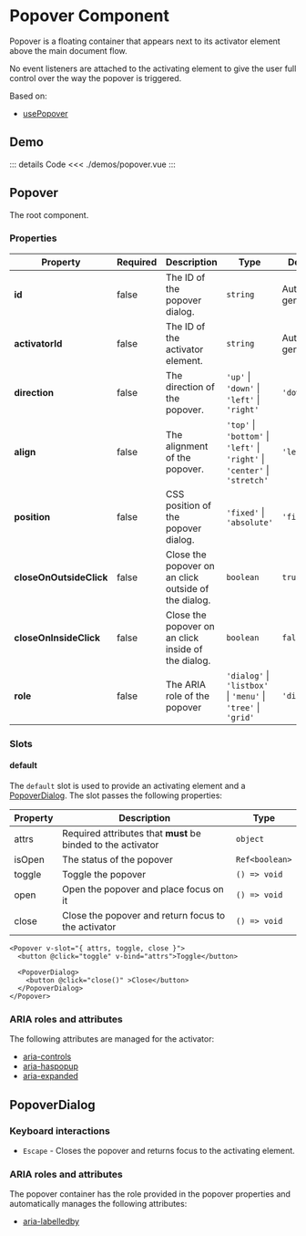 <script setup>
import PopoverDemo from './demos/popover.vue'
</script>

# Popover Component

Popover is a floating container that appears next to its activator element above the main document flow.

No event listeners are attached to the activating element to give the user full control over the way the popover is triggered.

Based on:

- [usePopover](/composables/popover)

## Demo

<PopoverDemo />

::: details Code
<<< ./demos/popover.vue
:::

## Popover

The root component.

### Properties

| Property                | Required | Description                                          | Type                                                                        | Default        |
| ----------------------- | -------- | ---------------------------------------------------- | --------------------------------------------------------------------------- | -------------- |
| **id**                  | false    | The ID of the popover dialog.                        | `string`                                                                    | Auto-generated |
| **activatorId**         | false    | The ID of the activator element.                     | `string`                                                                    | Auto-generated |
| **direction**           | false    | The direction of the popover.                        | `'up'` \| `'down'` \| `'left'` \| `'right'`                                 | `'down'`       |
| **align**               | false    | The alignment of the popover.                        | `'top'` \| `'bottom'` \| `'left'` \| `'right'` \| `'center'` \| `'stretch'` | `'left'`       |
| **position**            | false    | CSS position of the popover dialog.                  | `'fixed'` \| `'absolute'`                                                   | `'fixed'`      |
| **closeOnOutsideClick** | false    | Close the popover on an click outside of the dialog. | `boolean`                                                                   | `true`         |
| **closeOnInsideClick**  | false    | Close the popover on an click inside of the dialog.  | `boolean`                                                                   | `false`        |
| **role**                | false    | The ARIA role of the popover                         | `'dialog'` \| `'listbox'` \| `'menu'` \| `'tree'` \| `'grid'`               | `'dialog'`     |

### Slots

#### default

The `default` slot is used to provide an activating element and a [PopoverDialog](#popoverdialog). The slot passes the following properties:

| Property | Description                                                  | Type           |
| -------- | ------------------------------------------------------------ | -------------- |
| attrs    | Required attributes that **must** be binded to the activator | `object`       |
| isOpen   | The status of the popover                                    | `Ref<boolean>` |
| toggle   | Toggle the popover                                           | `() => void`   |
| open     | Open the popover and place focus on it                       | `() => void`   |
| close    | Close the popover and return focus to the activator          | `() => void`   |

```vue-html
<Popover v-slot="{ attrs, toggle, close }">
  <button @click="toggle" v-bind="attrs">Toggle</button>

  <PopoverDialog>
    <button @click="close()" >Close</button>
  </PopoverDialog>
</Popover>
```

### ARIA roles and attributes

The following attributes are managed for the activator:

- [aria-controls](https://developer.mozilla.org/en-US/docs/Web/Accessibility/ARIA/Attributes/aria-controls)
- [aria-haspopup](https://developer.mozilla.org/en-US/docs/Web/Accessibility/ARIA/Attributes/aria-haspopup)
- [aria-expanded](https://developer.mozilla.org/en-US/docs/Web/Accessibility/ARIA/Attributes/aria-expanded)

## PopoverDialog

### Keyboard interactions

- `Escape` - Closes the popover and returns focus to the activating element.

### ARIA roles and attributes

The popover container has the role provided in the popover properties and automatically manages the following attributes:

- [aria-labelledby](https://developer.mozilla.org/en-US/docs/Web/Accessibility/ARIA/Attributes/aria-labelledby)
